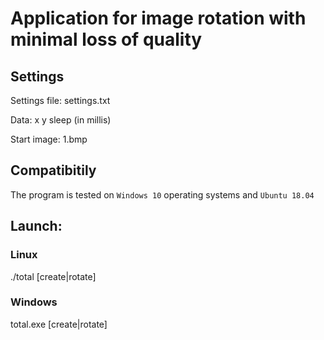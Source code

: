 # Application for image rotation with minimal loss of quality

## Settings
Settings file: settings.txt

Data:
  x
  y
  sleep (in millis)

Start image: 1.bmp

## Compatibitily

The program is tested on `Windows 10` operating systems and `Ubuntu 18.04`

## Launch:

### Linux
  ./total [create|rotate]

### Windows
  total.exe [create|rotate]
